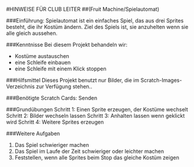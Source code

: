#HINWEISE FÜR CLUB LEITER
##(Fruit Machine/Spielautomat)

###Einführung:
Spielautomat ist ein einfaches Spiel, das aus drei Sprites besteht, die ihr Kostüm ändern. Ziel des Spiels ist, sie anzuhelten wenn sie alle gleich aussehen.

###Kenntnisse
Bei diesem Projekt behandeln wir:

- Kostüme austauschen
- eine Schleife einbauen
- eine Schleife mit einem Klick stoppen

###Hilfsmittel
Dieses Projekt benutzt nur Bilder, die im Scratch-Images-Verzeichnis zur Verfügung stehen..

###Benötigte Scratch Cards:
Senden

###Grundübungen
Schritt 1: Einen Sprite erzeugen, der Kostüme wechselt 
Schritt 2: Bilder wechseln lassen
Schritt 3: Anhalten lassen wenn geklickt wird 
Schritt 4: Weitere Sprites erzeugen

###Weitere Aufgaben
1. Das Spiel schwieriger machen
2. Das Spiel im Laufe der Zeit schwieriger oder leichter machen
3. Feststellen, wenn alle Sprites beim Stop das gleiche Kostüm zeigen